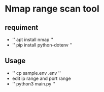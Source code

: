 # Nmap range scan tool

## requiment
- '' apt install nmap ''
- '' pip install python-dotenv ''

## Usage
- '' cp sample.env .env ''
- edit ip range and port range
- '' python3 main.py ''
